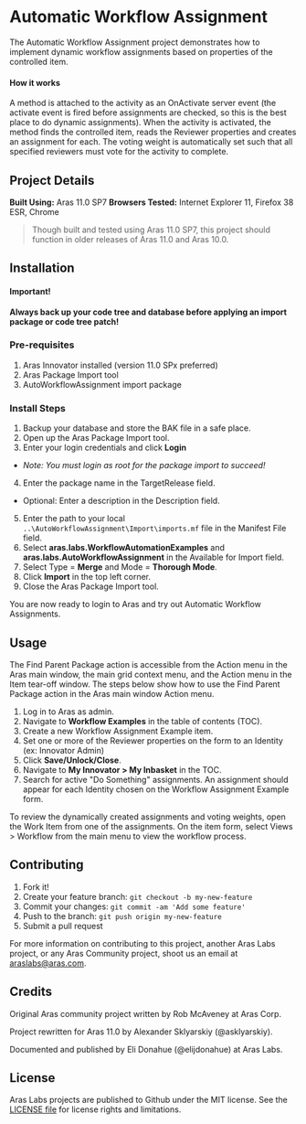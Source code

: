 # Automatic Workflow Assignment

The Automatic Workflow Assignment project demonstrates how to implement dynamic workflow assignments based on properties of the controlled item.

#### How it works
A method is attached to the activity as an OnActivate server event (the activate event is fired before assignments are checked, so this is the best place to do dynamic assignments).  When the activity is activated, the method finds the controlled item, reads the Reviewer properties and creates an assignment for each. The voting weight is automatically set such that all specified reviewers must vote for the activity to complete.

## Project Details

**Built Using:** Aras 11.0 SP7
**Browsers Tested:** Internet Explorer 11, Firefox 38 ESR, Chrome

> Though built and tested using Aras 11.0 SP7, this project should function in older releases of Aras 11.0 and Aras 10.0.

## Installation

#### Important!
**Always back up your code tree and database before applying an import package or code tree patch!**

### Pre-requisites

1. Aras Innovator installed (version 11.0 SPx preferred)
2. Aras Package Import tool
3. AutoWorkflowAssignment import package

### Install Steps

1. Backup your database and store the BAK file in a safe place.
2. Open up the Aras Package Import tool.
3. Enter your login credentials and click **Login**
  * _Note: You must login as root for the package import to succeed!_
4. Enter the package name in the TargetRelease field.
  * Optional: Enter a description in the Description field.
5. Enter the path to your local `..\AutoWorkflowAssignment\Import\imports.mf` file in the Manifest File field.
6. Select **aras.labs.WorkflowAutomationExamples** and **aras.labs.AutoWorkflowAssignment** in the Available for Import field.
7. Select Type = **Merge** and Mode = **Thorough Mode**.
8. Click **Import** in the top left corner.
9. Close the Aras Package Import tool.

You are now ready to login to Aras and try out Automatic Workflow Assignments.

## Usage

The Find Parent Package action is accessible from the Action menu in the Aras main window, the main grid context menu, and the Action menu in the Item tear-off window. The steps below show how to use the Find Parent Package action in the Aras main window Action menu.

1. Log in to Aras as admin.
2. Navigate to **Workflow Examples** in the table of contents (TOC).
3. Create a new Workflow Assignment Example item.
4. Set one or more of the Reviewer properties on the form to an Identity (ex: Innovator Admin)
5. Click **Save/Unlock/Close**.
6. Navigate to **My Innovator > My Inbasket** in the TOC.
7. Search for active "Do Something" assignments. An assignment should appear for each Identity chosen on the Workflow Assignment Example form.

To review the dynamically created assignments and voting weights, open the Work Item from one of the assignments. On the item form, select Views > Workflow from the main menu to view the workflow process.

## Contributing

1. Fork it!
2. Create your feature branch: `git checkout -b my-new-feature`
3. Commit your changes: `git commit -am 'Add some feature'`
4. Push to the branch: `git push origin my-new-feature`
5. Submit a pull request

For more information on contributing to this project, another Aras Labs project, or any Aras Community project, shoot us an email at araslabs@aras.com.

## Credits

Original Aras community project written by Rob McAveney at Aras Corp.

Project rewritten for Aras 11.0 by Alexander Sklyarskiy (@asklyarskiy).

Documented and published by Eli Donahue (@elijdonahue) at Aras Labs.

## License

Aras Labs projects are published to Github under the MIT license. See the [LICENSE file](./LICENSE.md) for license rights and limitations.
